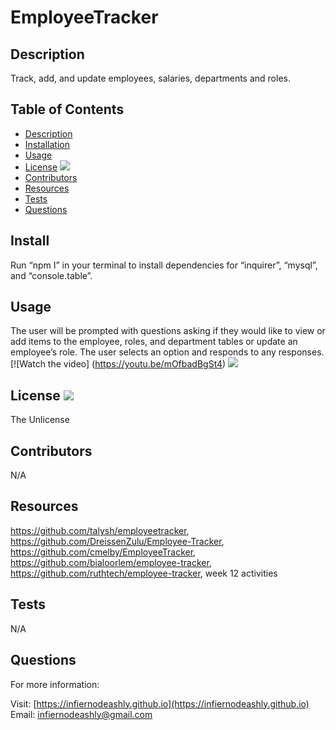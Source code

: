 # EmployeeTracker

  
## Description 
        
Track, add, and update employees, salaries, departments and roles.

## Table of Contents

* [Description](#description)
* [Installation](#install)
* [Usage](#usage)
* [License](#license) <img src="http://img.shields.io/badge/license-The Unlicense-blue">
* [Contributors](#contributors)
* [Resources](#resources)
* [Tests](#tests)
* [Questions](#questions)

## Install

Run “npm I” in your terminal to install dependencies for “inquirer”, “mysql”, and “console.table”. 

## Usage

The user will be prompted with questions asking if they would like to view or add items to the employee, roles, and department tables or update an employee’s role. The user selects an option and responds to any responses. [![Watch the video] (https://youtu.be/mOfbadBgSt4) ![](./asset/EmployeeTracker.gif)

## License <img src="http://img.shields.io/badge/license-The Unlicense-blue">

The Unlicense



## Contributors

N/A

## Resources

https://github.com/talysh/employeetracker, https://github.com/DreissenZulu/Employee-Tracker, https://github.com/cmelby/EmployeeTracker, https://github.com/bialoorlem/employee-tracker, https://github.com/ruthtech/employee-tracker, week 12 activities

## Tests

N/A

## Questions

For more information:

Visit: [https://infiernodeashly.github.io](https://infiernodeashly.github.io)
Email: infiernodeashly@gmail.com
